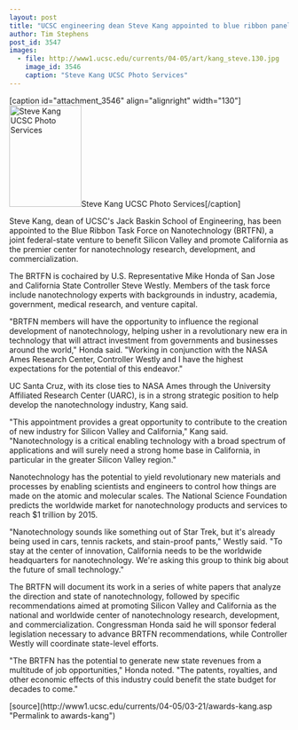 ```yaml
---
layout: post
title: "UCSC engineering dean Steve Kang appointed to blue ribbon panel on nanotechnology"
author: Tim Stephens
post_id: 3547
images:
  - file: http://www1.ucsc.edu/currents/04-05/art/kang_steve.130.jpg
    image_id: 3546
    caption: "Steve Kang UCSC Photo Services"
---
```


[caption id="attachment_3546" align="alignright" width="130"]<a href="http://localhost/mysite/wp-content/uploads/2005/03/kang_steve.130.jpg"><img class="size-full wp-image-3546" src="http://localhost/mysite/wp-content/uploads/2005/03/kang_steve.130.jpg" alt="Steve Kang UCSC Photo Services" width="130" height="183" /></a>Steve Kang UCSC Photo Services[/caption]
<a name="content" id="content"></a>
<p>
  Steve Kang, dean of UCSC's Jack Baskin School of Engineering, has been appointed to the Blue Ribbon Task Force on Nanotechnology (BRTFN), a joint federal-state venture to benefit Silicon Valley and promote California as the premier center for nanotechnology research, development, and commercialization.
</p>
<p>
  The BRTFN is cochaired by U.S. Representative Mike Honda of San Jose and California State Controller Steve Westly. Members of the task force include nanotechnology experts with backgrounds in industry, academia, government, medical research, and venture capital.
</p>
<p>
  "BRTFN members will have the opportunity to influence the regional development of nanotechnology, helping usher in a revolutionary new era in technology that will attract investment from governments and businesses around the world," Honda said. "Working in conjunction with the NASA Ames Research Center, Controller Westly and I have the highest expectations for the potential of this endeavor."
</p>
<p>
  UC Santa Cruz, with its close ties to NASA Ames through the University Affiliated Research Center (UARC), is in a strong strategic position to help develop the nanotechnology industry, Kang said.
</p>
<p>
  "This appointment provides a great opportunity to contribute to the creation of new industry for Silicon Valley and California," Kang said. "Nanotechnology is a critical enabling technology with a broad spectrum of applications and will surely need a strong home base in California, in particular in the greater Silicon Valley region."
</p>
<p>
  Nanotechnology has the potential to yield revolutionary new materials and processes by enabling scientists and engineers to control how things are made on the atomic and molecular scales. The National Science Foundation predicts the worldwide market for nanotechnology products and services to reach $1 trillion by 2015.
</p>
<p>
  "Nanotechnology sounds like something out of Star Trek, but it's already being used in cars, tennis rackets, and stain-proof pants," Westly said. "To stay at the center of innovation, California needs to be the worldwide headquarters for nanotechnology. We're asking this group to think big about the future of small technology."
</p>
<p>
  The BRTFN will document its work in a series of white papers that analyze the direction and state of nanotechnology, followed by specific recommendations aimed at promoting Silicon Valley and California as the national and worldwide center of nanotechnology research, development, and commercialization. Congressman Honda said he will sponsor federal legislation necessary to advance BRTFN recommendations, while Controller Westly will coordinate state-level efforts.
</p>
<p>
  "The BRTFN has the potential to generate new state revenues from a multitude of job opportunities," Honda noted. "The patents, royalties, and other economic effects of this industry could benefit the state budget for decades to come."
</p>
[source](http://www1.ucsc.edu/currents/04-05/03-21/awards-kang.asp "Permalink to awards-kang")
